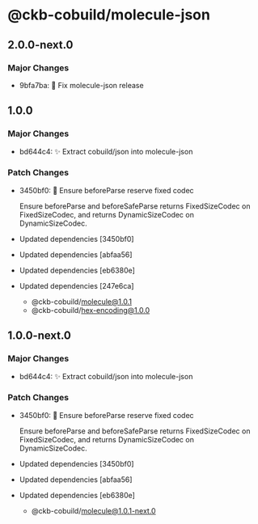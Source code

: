 # @ckb-cobuild/molecule-json

## 2.0.0-next.0

### Major Changes

- 9bfa7ba: :bug: Fix molecule-json release

## 1.0.0

### Major Changes

- bd644c4: :sparkles: Extract cobuild/json into molecule-json

### Patch Changes

- 3450bf0: :bug: Ensure beforeParse reserve fixed codec

  Ensure beforeParse and beforeSafeParse returns FixedSizeCodec on FixedSizeCodec,
  and returns DynamicSizeCodec on DynamicSizeCodec.

- Updated dependencies [3450bf0]
- Updated dependencies [abfaa56]
- Updated dependencies [eb6380e]
- Updated dependencies [247e6ca]
  - @ckb-cobuild/molecule@1.0.1
  - @ckb-cobuild/hex-encoding@1.0.0

## 1.0.0-next.0

### Major Changes

- bd644c4: :sparkles: Extract cobuild/json into molecule-json

### Patch Changes

- 3450bf0: :bug: Ensure beforeParse reserve fixed codec

  Ensure beforeParse and beforeSafeParse returns FixedSizeCodec on FixedSizeCodec,
  and returns DynamicSizeCodec on DynamicSizeCodec.

- Updated dependencies [3450bf0]
- Updated dependencies [abfaa56]
- Updated dependencies [eb6380e]
  - @ckb-cobuild/molecule@1.0.1-next.0
